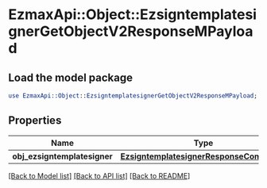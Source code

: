 # EzmaxApi::Object::EzsigntemplatesignerGetObjectV2ResponseMPayload

## Load the model package
```perl
use EzmaxApi::Object::EzsigntemplatesignerGetObjectV2ResponseMPayload;
```

## Properties
Name | Type | Description | Notes
------------ | ------------- | ------------- | -------------
**obj_ezsigntemplatesigner** | [**EzsigntemplatesignerResponseCompound**](EzsigntemplatesignerResponseCompound.md) |  | 

[[Back to Model list]](../README.md#documentation-for-models) [[Back to API list]](../README.md#documentation-for-api-endpoints) [[Back to README]](../README.md)


